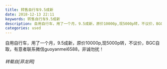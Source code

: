 ```yaml
---
title: 转售自行车9.5成新
date: 2018-12-13 22:11
keywords: 转售自行车9.5成新
description: 自用自行车，用了一个月，9.5成新，原价10000p,现5000p转，不议价，BGC自取，有意者联系微信guoyanmei6588，非诚勿扰！
categories: used
---
```

<td class="t_f" id="postmessage_2466239">

自用自行车，用了一个月，9.5成新，原价10000p,现5000p转，不议价，BGC自取，有意者联系微信guoyanmei6588，非诚勿扰！</td>
###### 转载自[菲龙网]